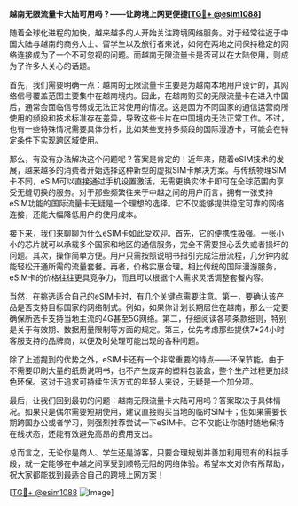**越南无限流量卡大陆可用吗？——让跨境上网更便捷[[TG💪+ @esim1088](https://t.me/s/esim1088)]**

随着全球化进程的加快，越来越多的人开始关注跨境网络服务。对于经常往返于中国大陆与越南的商务人士、留学生以及旅行者来说，如何在两地之间保持稳定的网络连接成为了一个不可忽视的问题。而越南无限流量卡是否可以在大陆使用，则成为了许多人关心的话题。

首先，我们需要明确一点：越南的无限流量卡主要是为越南本地用户设计的，其网络信号覆盖范围主要集中在越南境内。因此，在越南购买的无限流量卡在进入中国后，通常会面临信号弱或无法正常使用的情况。这是因为不同国家的通信运营商所使用的频段和技术标准存在差异，导致这些卡片在中国境内无法正常工作。不过，也有一些特殊情况需要具体分析，比如某些支持多频段的国际漫游卡，可能会在特定条件下实现跨区域使用。

那么，有没有办法解决这个问题呢？答案是肯定的！近年来，随着eSIM技术的发展，越来越多的消费者开始选择这种新型的虚拟SIM卡解决方案。与传统物理SIM卡不同，eSIM可以直接通过手机设置激活，无需更换实体卡即可在全球范围内享受无缝切换的服务。对于那些频繁往来于中越之间的用户而言，拥有一张支持eSIM功能的国际流量卡无疑是一个理想的选择。它不仅能够提供稳定可靠的网络连接，还能大幅降低用户的使用成本。

接下来，我们来聊聊为什么eSIM卡如此受欢迎。首先，它的便携性极强。一张小小的芯片就可以承载多个国家和地区的通信服务，完全不需要担心丢失或者损坏的问题。其次，操作简单方便。用户只需按照说明书指引完成注册流程，几分钟内就能轻松开通所需的流量套餐。再者，价格实惠合理。相比传统的国际漫游服务，eSIM卡的价格往往更具竞争力，而且可以根据个人需求灵活调整套餐内容。

当然，在挑选适合自己的eSIM卡时，有几个关键点需要注意。第一，要确认该产品是否支持目标国家的网络制式。例如，如果你计划长期居住在越南，那么一定要确保所选卡支持当地主流的4G甚至5G网络。第二，仔细阅读各项条款细则，特别是关于有效期、数据用量限制等方面的规定。第三，优先考虑那些提供7*24小时客服支持的品牌商，以便及时处理可能出现的各种问题。

除了上述提到的优势之外，eSIM卡还有一个非常重要的特点——环保节能。由于不需要印刷大量的纸质说明书，也不产生废弃的塑料包装盒，整个生产过程更加绿色环保。这对于追求可持续生活方式的年轻人来说，无疑是一个加分项。

最后，让我们回到最初的问题：越南无限流量卡大陆可用吗？答案取决于具体情况。如果只是偶尔需要短期使用，建议直接购买当地的临时SIM卡；但如果需要长期跨国办公或者学习，则强烈推荐尝试一下eSIM卡。它不仅能让你随时随地保持在线状态，还能有效避免高昂的费用支出。

总而言之，无论你是商人、学生还是游客，只要合理规划并善加利用现有的科技手段，就一定能够在中越之间享受到顺畅无阻的网络体验。希望本文对你有所帮助，祝大家都能找到最适合自己的跨境上网方案！

[[TG💪+ @esim1088](https://t.me/s/esim1088) ![Image](https://i.postimg.cc/4NQfJmqS/Snipaste-2025-05-13-00-14-12.png)]